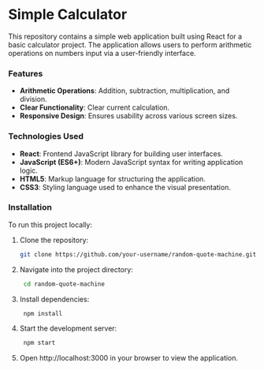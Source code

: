 # Simple Calculator

This repository contains a simple web application built using React for a basic calculator project. The application allows users to perform arithmetic operations on numbers input via a user-friendly interface.

### Features

- **Arithmetic Operations**: Addition, subtraction, multiplication, and division.
- **Clear Functionality**: Clear current calculation.
- **Responsive Design**: Ensures usability across various screen sizes.

### Technologies Used

- **React**: Frontend JavaScript library for building user interfaces.
- **JavaScript (ES6+)**: Modern JavaScript syntax for writing application logic.
- **HTML5**: Markup language for structuring the application.
- **CSS3**: Styling language used to enhance the visual presentation.

### Installation

To run this project locally:

1. Clone the repository:

   ```bash
   git clone https://github.com/your-username/random-quote-machine.git

   ```

2. Navigate into the project directory:

   ```bash
    cd random-quote-machine

   ```

3. Install dependencies:

   ```bash
    npm install

   ```

4. Start the development server:

   ```bash
    npm start

   ```

5. Open http://localhost:3000 in your browser to view the application.

